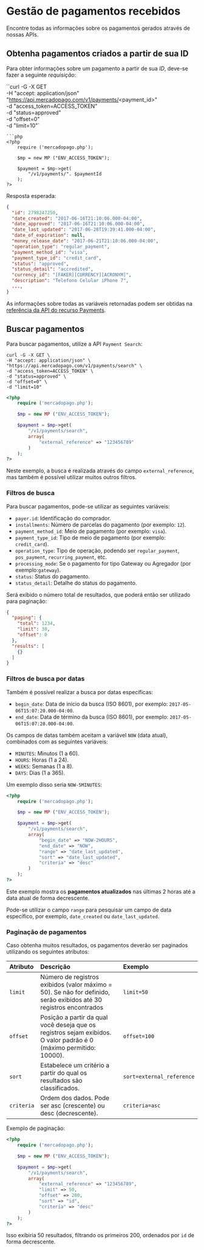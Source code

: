 # Gestão de pagamentos recebidos

Encontre todas as informações sobre os pagamentos gerados através de nossas APIs.

## Obtenha pagamentos criados a partir de sua ID

Para obter informações sobre um pagamento a partir de sua _ID_, deve-se fazer a seguinte _requisição_:

``curl -G -X GET \
-H "accept: application/json" \
"https://api.mercadopago.com/v1/payments/<payment_id>" \
-d "access_token=ACCESS_TOKEN" \
-d "status=approved" \
-d "offset=0" \
-d "limit=10"`
```
```php
<?php
	require ('mercadopago.php');

	$mp = new MP ("ENV_ACCESS_TOKEN");

	$payment = $mp->get(
		"/v1/payments/". $paymentId
	);
?>
```

Resposta esperada:

```json
{
  "id": 2798247250,
  "date_created": "2017-06-16T21:10:06.000-04:00",
  "date_approved": "2017-06-16T21:10:06.000-04:00",
  "date_last_updated": "2017-06-28T19:39:41.000-04:00",
  "date_of_expiration": null,
  "money_release_date": "2017-06-21T21:10:06.000-04:00",
  "operation_type": "regular_payment",
  "payment_method_id": "visa",
  "payment_type_id": "credit_card",
  "status": "approved",
  "status_detail": "accredited",
  "currency_id": "[FAKER][CURRENCY][ACRONYM]",
  "description": "Telefono Celular iPhone 7",
  ...,
}
```

As informações sobre todas as variáveis retornadas podem ser obtidas na [referência da API do recurso Payments](https://www.mercadopago.com.br/developers/pt/reference/payments/_payments/get/).

## Buscar pagamentos

Para buscar pagamentos, utilize a API `Payment Search`:

```curl
curl -G -X GET \
-H "accept: application/json" \
"https://api.mercadopago.com/v1/payments/search" \
-d "access_token=ACCESS_TOKEN" \
-d "status=approved" \
-d "offset=0" \
-d "limit=10"
```
```php
<?php
	require ('mercadopago.php');

	$mp = new MP ("ENV_ACCESS_TOKEN");

	$payment = $mp->get(
		"/v1/payments/search",
		array(
			"external_reference" => "123456789"
		)
	);
?>
```

Neste exemplo, a busca é realizada através do campo `external_reference`, mas também é possível utilizar muitos outros filtros.

### Filtros de busca

Para buscar pagamentos, pode-se utilizar as seguintes variáveis:

* `payer.id`: Identificação do comprador.
* `installments`: Número de parcelas do pagamento (por exemplo: `12`).
* `payment_method_id`: Meio de pagamento (por exemplo: `visa`).
* `payment_type_id`: Tipo de meio de pagamento (por exemplo: `credit_card`).
* `operation_type`: Tipo de operação, podendo ser `regular_payment`, `pos_payment`, `recurring_payment`, etc.
* `processing_mode`: Se o pagamento for tipo Gateway ou Agregador (por exemplo:`gateway`).
* `status`: Status do pagamento.
* `status_detail`: Detalhe do status do pagamento.

Será exibido o número total de resultados, que poderá então ser utilizado para paginação:

```json
{
  "paging": {
    "total": 1234,
    "limit": 30,
    "offset": 0
  },
  "results": [
    {}
  ]
}
```

### Filtros de busca por datas

Também é possível realizar a busca por datas específicas:

* `begin_date`: Data de início da busca (ISO 8601), por exemplo: `2017-05-06T15:07:20.000-04:00`.
* `end_date`: Data de término da busca (ISO 8601), por exemplo: `2017-05-06T15:07:20.000-04:00`.

Os campos de datas também aceitam a variável `NOW` (data atual), combinados com as seguintes variáveis:

* `MINUTES`: Minutos (1 a 60).
* `HOURS`: Horas (1 a 24).
* `WEEKS`: Semanas (1 a 8).
* `DAYS`: Dias (1 a 365).

Um exemplo disso seria `NOW-5MINUTES`:

```php
<?php
	require ('mercadopago.php');

	$mp = new MP ("ENV_ACCESS_TOKEN");

	$payment = $mp->get(
		"/v1/payments/search",
		array(
			"begin_date" => "NOW-2HOURS",
			"end_date" => "NOW",
			"range" => "date_last_updated",
			"sort" => "date_last_updated",
			"criteria" => "desc"
		)
	);
?>
```

Este exemplo mostra os **pagamentos atualizados** nas últimas 2 horas até a data atual de forma decrescente.

Pode-se utilizar o campo `range` para pesquisar um campo de data específico, por exemplo, `date_created` ou `date_last_updated`.

### Paginação de pagamentos

Caso obtenha muitos resultados, os pagamentos deverão ser paginados utilizando os seguintes atributos:

| Atributo |           Descrição           |         Exemplo          |
| :------------------- | :------------------------- | :--------------------------- |
| `limit`            | Número de registros exibidos (valor máximo = 50). Se não for definido, serão exibidos até 30 registros encontrados         | `limit=50`          |
| `offset`            | Posição a partir da qual você deseja que os registros sejam exibidos. O valor padrão é 0 (máximo permitido: 10000).          | `offset=100`     |
| `sort`         | Estabelece um critério a partir do qual os resultados são classificados. | `sort=external_reference` |
| `criteria`         | Ordem dos dados. Pode ser asc (crescente) ou desc (decrescente).   | `criteria=asc`   |

Exemplo de paginação:

```php
<?php
	require ('mercadopago.php');

	$mp = new MP ("ENV_ACCESS_TOKEN");

	$payment = $mp->get(
		"/v1/payments/search",
		array(
			"external_reference" => "123456789",
			"limit" => 50,
			"offset" => 200,
			"sort" => "id",
			"criteria" => "desc"
		)
	);
?>
```

Isso exibiria 50 resultados, filtrando os primeiros 200, ordenados por `id` de forma decrescente.
